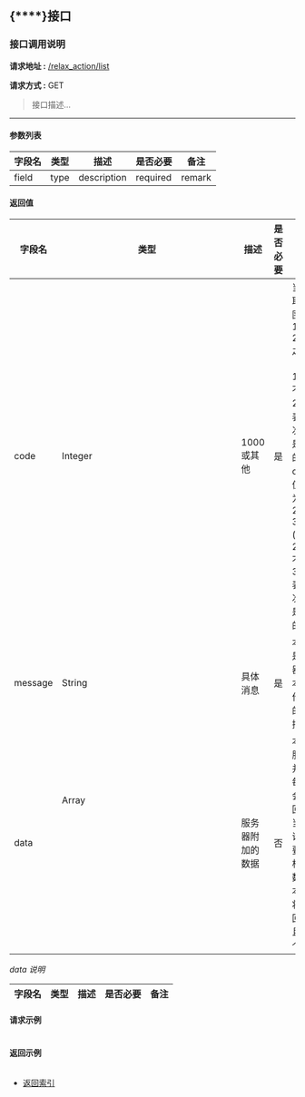 ## {****}接口

### 接口调用说明

__请求地址 :__ [/relax_action/list](#)

__请求方式 :__ GET

> 接口描述...

--------------------------------------

#### 参数列表

|字段名|类型|描述|是否必要|备注|
|-|-|-|-|-|
|field|type|description|required|remark|


#### 返回值

|字段名|类型|描述|是否必要|备注|
|-|-|-|-|-|
|code|Integer|1000 或其他|是|当code取值范围为 1000 - 2000 之间时（包含1000, 不包含2000）表示此次操作是成功的。当code取值范围为 2000 - 3000 (包含2000, 不包含3000)表示此次操作是失败的|
|message|String|具体消息|是|本字段是服务器对于本次操作结果的消息描述|
|data|Array<Object>|服务器附加的数据|否|本字段服务器并不是每次都会返回，大当每次请求需要返回相应的数据时本字段将会返回，并且是一个数组|

_data 说明_

|字段名|类型|描述|是否必要|备注|
|-|-|-|-|-|


#### 请求示例

```json

```

#### 返回示例

```json


```

* [返回索引](../readme.md)
